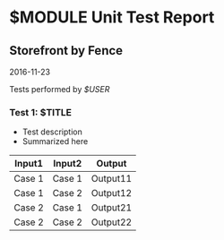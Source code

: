 # $MODULE Unit Test Report
## Storefront by Fence
2016-11-23

Tests performed by *$USER*

### Test 1: $TITLE

- Test description
- Summarized here

| Input1 | Input2 | Output |
| --- | --- | --- |
| Case 1 | Case 1 | Output11 |
| Case 1 | Case 2 | Output12 |
| Case 2 | Case 1 | Output21 |
| Case 2 | Case 2 | Output22 |
